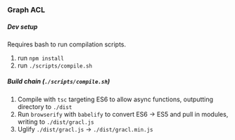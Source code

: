 ### Graph ACL

##### Dev setup
  Requires bash to run compilation scripts.

  1. run `npm install`
  2. run `./scripts/compile.sh`

##### Build chain (`./scripts/compile.sh`)
  1. Compile with `tsc` targeting ES6 to allow async functions, outputting directory to `./dist`
  2. Run `browserify` with `babelify` to convert ES6 -> ES5 and pull in modules, writing to `./dist/gracl.js`
  3. Uglify `./dist/gracl.js` -> `./dist/gracl.min.js`
